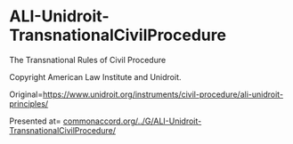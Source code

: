 # ALI-Unidroit-TransnationalCivilProcedure
The Transnational Rules of Civil Procedure

Copyright American Law Institute and Unidroit.

Original=<a href="https://www.unidroit.org/instruments/civil-procedure/ali-unidroit-principles/">https://www.unidroit.org/instruments/civil-procedure/ali-unidroit-principles/</a>

Presented at= <a href="http://www.commonaccord.org/index.php?action=list&file=G/ALI-Unidroit-TransnationalCivilProcedure/">commonaccord.org/../G/ALI-Unidroit-TransnationalCivilProcedure/</a>

